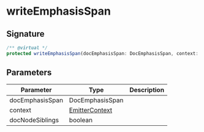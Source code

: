 
# writeEmphasisSpan


## Signature

```typescript
/** @virtual */
protected writeEmphasisSpan(docEmphasisSpan: DocEmphasisSpan, context: EmitterContext, docNodeSiblings: boolean): void;
```

## Parameters

|  Parameter | Type | Description |
|  --- | --- | --- |
|  docEmphasisSpan | DocEmphasisSpan |  |
|  context | [EmitterContext](docs/api-markdown-documenter/emittercontext-typealias) |  |
|  docNodeSiblings | boolean |  |

